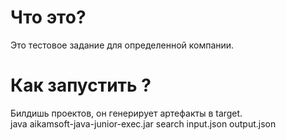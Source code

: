 # Что это? 
Это тестовое задание для определенной компании.  
# Как запустить ?  
Билдишь проектов, он генерирует артефакты в target.  
java aikamsoft-java-junior-exec.jar search input.json output.json
